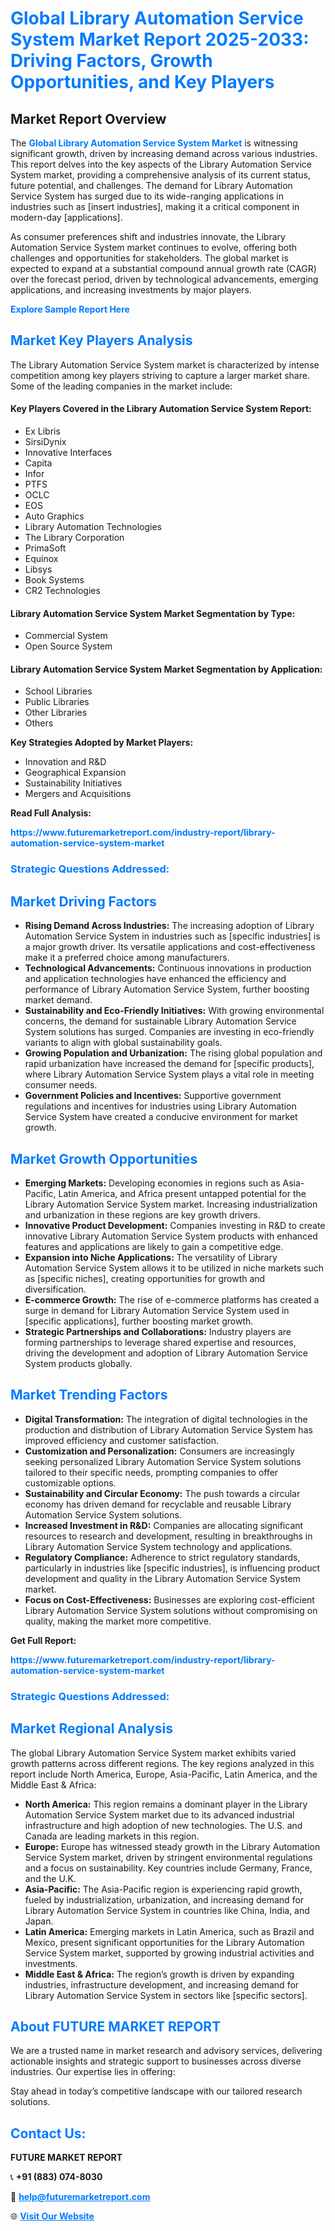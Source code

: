 <h1 style="color: #007BFF;">Global Library Automation Service System Market Report 2025-2033: Driving Factors, Growth Opportunities, and Key Players</h1>

<section id="overview">
<h2>Market Report Overview</h2>
<p>The <a href="https://www.futuremarketreport.com/industry-report/library-automation-service-system-market" style="color: #007BFF; text-decoration: none;"><strong>Global Library Automation Service System Market</strong></a> is witnessing significant growth, driven by increasing demand across various industries. This report delves into the key aspects of the Library Automation Service System market, providing a comprehensive analysis of its current status, future potential, and challenges. The demand for Library Automation Service System has surged due to its wide-ranging applications in industries such as [insert industries], making it a critical component in modern-day [applications].</p>
<p>As consumer preferences shift and industries innovate, the Library Automation Service System market continues to evolve, offering both challenges and opportunities for stakeholders. The global market is expected to expand at a substantial compound annual growth rate (CAGR) over the forecast period, driven by technological advancements, emerging applications, and increasing investments by major players.</p>
</section>

<section id="overview">
<p><a href="https://www.futuremarketreport.com/request-sample/reportId=88653" style="color: #007BFF; text-decoration: none;"><strong>Explore Sample Report Here</strong></a></p>
</section>

<section id="key-players">
<h2 style="color: #007BFF;">Market Key Players Analysis</h2>
<p>The Library Automation Service System market is characterized by intense competition among key players striving to capture a larger market share. Some of the leading companies in the market include:</p>
<h4>Key Players Covered in the Library Automation Service System Report:</h4>
<ul><li>Ex Libris</li><li>SirsiDynix</li><li>Innovative Interfaces</li><li>Capita</li><li>Infor</li><li>PTFS</li><li>OCLC</li><li>EOS</li><li>Auto Graphics</li><li>Library Automation Technologies</li><li>The Library Corporation</li><li>PrimaSoft</li><li>Equinox</li><li>Libsys</li><li>Book Systems</li><li>CR2 Technologies</li></ul>
<h4>Library Automation Service System Market Segmentation by Type:</h4>
<ul><li>Commercial System</li><li>Open Source System</li></ul>

<h4>Library Automation Service System Market Segmentation by Application:</h4>
<ul><li>School Libraries</li><li>Public Libraries</li><li>Other Libraries</li><li>Others</li></ul>
<p><strong>Key Strategies Adopted by Market Players:</strong></p>
<ul>
<li>Innovation and R&D</li>
<li>Geographical Expansion</li>
<li>Sustainability Initiatives</li>
<li>Mergers and Acquisitions</li>
</ul>
</section>

<section>
<p><strong>Read Full Analysis: </strong></p><a href="https://www.futuremarketreport.com/industry-report/library-automation-service-system-market" style="color: #007BFF; text-decoration: none;"><strong>https://www.futuremarketreport.com/industry-report/library-automation-service-system-market</strong></a>
<h3 style="color: #007BFF;">Strategic Questions Addressed:</h3>
</section>

<section id="driving-factors">
<h2 style="color: #007BFF;">Market Driving Factors</h2>
<ul>
<li><strong>Rising Demand Across Industries:</strong> The increasing adoption of Library Automation Service System in industries such as [specific industries] is a major growth driver. Its versatile applications and cost-effectiveness make it a preferred choice among manufacturers.</li>
<li><strong>Technological Advancements:</strong> Continuous innovations in production and application technologies have enhanced the efficiency and performance of Library Automation Service System, further boosting market demand.</li>
<li><strong>Sustainability and Eco-Friendly Initiatives:</strong> With growing environmental concerns, the demand for sustainable Library Automation Service System solutions has surged. Companies are investing in eco-friendly variants to align with global sustainability goals.</li>
<li><strong>Growing Population and Urbanization:</strong> The rising global population and rapid urbanization have increased the demand for [specific products], where Library Automation Service System plays a vital role in meeting consumer needs.</li>
<li><strong>Government Policies and Incentives:</strong> Supportive government regulations and incentives for industries using Library Automation Service System have created a conducive environment for market growth.</li>
</ul>
</section>

<section id="growth-opportunities">
<h2 style="color: #007BFF;">Market Growth Opportunities</h2>
<ul>
<li><strong>Emerging Markets:</strong> Developing economies in regions such as Asia-Pacific, Latin America, and Africa present untapped potential for the Library Automation Service System market. Increasing industrialization and urbanization in these regions are key growth drivers.</li>
<li><strong>Innovative Product Development:</strong> Companies investing in R&D to create innovative Library Automation Service System products with enhanced features and applications are likely to gain a competitive edge.</li>
<li><strong>Expansion into Niche Applications:</strong> The versatility of Library Automation Service System allows it to be utilized in niche markets such as [specific niches], creating opportunities for growth and diversification.</li>
<li><strong>E-commerce Growth:</strong> The rise of e-commerce platforms has created a surge in demand for Library Automation Service System used in [specific applications], further boosting market growth.</li>
<li><strong>Strategic Partnerships and Collaborations:</strong> Industry players are forming partnerships to leverage shared expertise and resources, driving the development and adoption of Library Automation Service System products globally.</li>
</ul>
</section>

<section id="trending-factors">
<h2 style="color: #007BFF;">Market Trending Factors</h2>
<ul>
<li><strong>Digital Transformation:</strong> The integration of digital technologies in the production and distribution of Library Automation Service System has improved efficiency and customer satisfaction.</li>
<li><strong>Customization and Personalization:</strong> Consumers are increasingly seeking personalized Library Automation Service System solutions tailored to their specific needs, prompting companies to offer customizable options.</li>
<li><strong>Sustainability and Circular Economy:</strong> The push towards a circular economy has driven demand for recyclable and reusable Library Automation Service System solutions.</li>
<li><strong>Increased Investment in R&D:</strong> Companies are allocating significant resources to research and development, resulting in breakthroughs in Library Automation Service System technology and applications.</li>
<li><strong>Regulatory Compliance:</strong> Adherence to strict regulatory standards, particularly in industries like [specific industries], is influencing product development and quality in the Library Automation Service System market.</li>
<li><strong>Focus on Cost-Effectiveness:</strong> Businesses are exploring cost-efficient Library Automation Service System solutions without compromising on quality, making the market more competitive.</li>
</ul>
</section>

<section>
<p><strong>Get Full Report: </strong></p><a href="https://www.futuremarketreport.com/industry-report/library-automation-service-system-market" style="color: #007BFF; text-decoration: none;"><strong>https://www.futuremarketreport.com/industry-report/library-automation-service-system-market</strong></a>
<h3 style="color: #007BFF;">Strategic Questions Addressed:</h3>
</section>


<section id="regional-analysis">
<h2 style="color: #007BFF;">Market Regional Analysis</h2>
<p>The global Library Automation Service System market exhibits varied growth patterns across different regions. The key regions analyzed in this report include North America, Europe, Asia-Pacific, Latin America, and the Middle East & Africa:</p>
<ul>
<li><strong>North America:</strong> This region remains a dominant player in the Library Automation Service System market due to its advanced industrial infrastructure and high adoption of new technologies. The U.S. and Canada are leading markets in this region.</li>
<li><strong>Europe:</strong> Europe has witnessed steady growth in the Library Automation Service System market, driven by stringent environmental regulations and a focus on sustainability. Key countries include Germany, France, and the U.K.</li>
<li><strong>Asia-Pacific:</strong> The Asia-Pacific region is experiencing rapid growth, fueled by industrialization, urbanization, and increasing demand for Library Automation Service System in countries like China, India, and Japan.</li>
<li><strong>Latin America:</strong> Emerging markets in Latin America, such as Brazil and Mexico, present significant opportunities for the Library Automation Service System market, supported by growing industrial activities and investments.</li>
<li><strong>Middle East & Africa:</strong> The region’s growth is driven by expanding industries, infrastructure development, and increasing demand for Library Automation Service System in sectors like [specific sectors].</li>
</ul>
</section>

<footer>
<h2 style="color: #007BFF;">About FUTURE MARKET REPORT</h2>
<p>We are a trusted name in market research and advisory services, delivering actionable insights and strategic support to businesses across diverse industries. Our expertise lies in offering:</p>

<p>Stay ahead in today’s competitive landscape with our tailored research solutions.</p>

<h2 style="color: #007BFF;">Contact Us:</h2>
<p><strong>FUTURE MARKET REPORT</strong></p>
<p>📞 <strong>+91 (883) 074-8030</strong></p>
<p>📧 <strong><a href="mailto:help@futuremarketreport.com" style="color: #007BFF;">help@futuremarketreport.com</a></strong></p>
<p>🌐 <strong><a href="https://www.futuremarketreport.com/" style="color: #007BFF;">Visit Our Website</a></strong></p>
</footer>